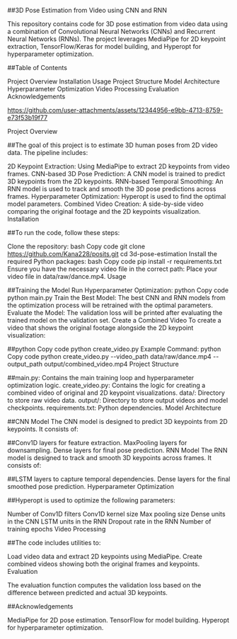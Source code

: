 ##3D Pose Estimation from Video using CNN and RNN

This repository contains code for 3D pose estimation from video data using a combination of Convolutional Neural Networks (CNNs) and Recurrent Neural Networks (RNNs). The project leverages MediaPipe for 2D keypoint extraction, TensorFlow/Keras for model building, and Hyperopt for hyperparameter optimization.

##Table of Contents

Project Overview
Installation
Usage
Project Structure
Model Architecture
Hyperparameter Optimization
Video Processing
Evaluation
Acknowledgements

https://github.com/user-attachments/assets/12344956-e9bb-4713-8759-e73f53b19f77


Project Overview

##The goal of this project is to estimate 3D human poses from 2D video data. The pipeline includes:

2D Keypoint Extraction: Using MediaPipe to extract 2D keypoints from video frames.
CNN-based 3D Pose Prediction: A CNN model is trained to predict 3D keypoints from the 2D keypoints.
RNN-based Temporal Smoothing: An RNN model is used to track and smooth the 3D pose predictions across frames.
Hyperparameter Optimization: Hyperopt is used to find the optimal model parameters.
Combined Video Creation: A side-by-side video comparing the original footage and the 2D keypoints visualization.
Installation

##To run the code, follow these steps:

Clone the repository:
bash
Copy code
git clone https://github.com/Kana228/posits.git
cd 3d-pose-estimation
Install the required Python packages:
bash
Copy code
pip install -r requirements.txt
Ensure you have the necessary video file in the correct path:
Place your video file in data/raw/dance.mp4.
Usage

##Training the Model
Run Hyperparameter Optimization:
python
Copy code
python main.py
Train the Best Model: The best CNN and RNN models from the optimization process will be retrained with the optimal parameters.
Evaluate the Model: The validation loss will be printed after evaluating the trained model on the validation set.
Create a Combined Video
To create a video that shows the original footage alongside the 2D keypoint visualization:

##python
Copy code
python create_video.py
Example Command:
python
Copy code
python create_video.py --video_path data/raw/dance.mp4 --output_path output/combined_video.mp4
Project Structure

##main.py: Contains the main training loop and hyperparameter optimization logic.
create_video.py: Contains the logic for creating a combined video of original and 2D keypoint visualizations.
data/: Directory to store raw video data.
output/: Directory to store output videos and model checkpoints.
requirements.txt: Python dependencies.
Model Architecture

##CNN Model
The CNN model is designed to predict 3D keypoints from 2D keypoints. It consists of:

##Conv1D layers for feature extraction.
MaxPooling layers for downsampling.
Dense layers for final pose prediction.
RNN Model
The RNN model is designed to track and smooth 3D keypoints across frames. It consists of:

##LSTM layers to capture temporal dependencies.
Dense layers for the final smoothed pose prediction.
Hyperparameter Optimization

##Hyperopt is used to optimize the following parameters:

Number of Conv1D filters
Conv1D kernel size
Max pooling size
Dense units in the CNN
LSTM units in the RNN
Dropout rate in the RNN
Number of training epochs
Video Processing

##The code includes utilities to:

Load video data and extract 2D keypoints using MediaPipe.
Create combined videos showing both the original frames and keypoints.
Evaluation

The evaluation function computes the validation loss based on the difference between predicted and actual 3D keypoints.

##Acknowledgements

MediaPipe for 2D pose estimation.
TensorFlow for model building.
Hyperopt for hyperparameter optimization.

